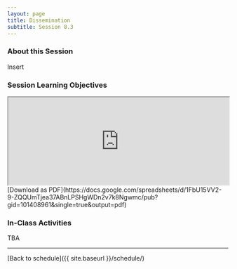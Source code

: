 ```yaml
---
layout: page
title: Dissemination
subtitle: Session 8.3
---
```


### About this Session

Insert

### Session Learning Objectives
<iframe width="100%" height="200" src="https://docs.google.com/spreadsheets/d/1FbU15VV2-9-ZQQUmTjea37ABnLPSHgWDn2v7k8Ngwmc/pubhtml?gid=101408961&amp;single=true&amp;widget=true&amp;headers=false"></iframe>
[Download as PDF](https://docs.google.com/spreadsheets/d/1FbU15VV2-9-ZQQUmTjea37ABnLPSHgWDn2v7k8Ngwmc/pub?gid=101408961&single=true&output=pdf)

### In-Class Activities

TBA

* * *

[Back to schedule]({{ site.baseurl }}/schedule/)